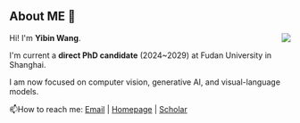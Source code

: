 ## About ME 👋
<img align="right" src="https://github-readme-stats.vercel.app/api?username=CodeGoat24&show_icons=true&icon_color=805AD5&text_color=718096&bg_color=ffffff&hide_title=true" />

Hi! I'm **Yibin Wang**.

I'm current a **direct PhD candidate** (2024~2029) at Fudan University in Shanghai.

I am now focused on computer vision, generative AI, and visual-language models.

📫How to reach me: [Email](yibinwang1121@163.com) | [Homepage](https://codegoat24.github.io/) | [Scholar](https://scholar.google.com.hk/citations?hl=zh-CN&user=FQeuWTYAAAAJ&view_op=list_works&gmla=AC6lMd-mF1zVDTZ5sDF-ymf2hiFg4hqZJc6yqlrVH4Ob_LB9047WcRkzohmX5yQA9_6h2JLG712dbRpyPwRYiy18a3r4tHJB_ZB48OgMkVI)

